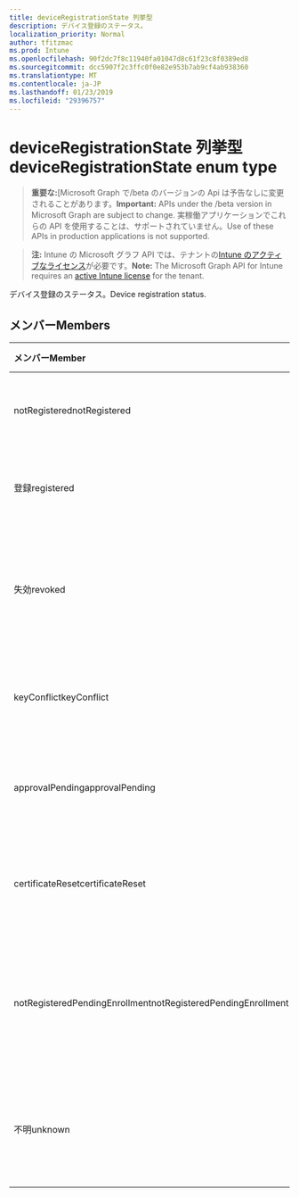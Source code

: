```yaml
---
title: deviceRegistrationState 列挙型
description: デバイス登録のステータス。
localization_priority: Normal
author: tfitzmac
ms.prod: Intune
ms.openlocfilehash: 90f2dc7f8c11940fa01047d8c61f23c8f0389ed8
ms.sourcegitcommit: dcc5907f2c3ffc0f0e82e953b7ab9cf4ab938360
ms.translationtype: MT
ms.contentlocale: ja-JP
ms.lasthandoff: 01/23/2019
ms.locfileid: "29396757"
---
```

# <a name="deviceregistrationstate-enum-type"></a><span data-ttu-id="f3aa9-103">deviceRegistrationState 列挙型</span><span class="sxs-lookup"><span data-stu-id="f3aa9-103">deviceRegistrationState enum type</span></span>

> <span data-ttu-id="f3aa9-104">**重要な:**[Microsoft Graph で/beta のバージョンの Api は予告なしに変更されることがあります。</span><span class="sxs-lookup"><span data-stu-id="f3aa9-104">**Important:** APIs under the /beta version in Microsoft Graph are subject to change.</span></span> <span data-ttu-id="f3aa9-105">実稼働アプリケーションでこれらの API を使用することは、サポートされていません。</span><span class="sxs-lookup"><span data-stu-id="f3aa9-105">Use of these APIs in production applications is not supported.</span></span>

> <span data-ttu-id="f3aa9-106">**注:** Intune の Microsoft グラフ API では、テナントの[Intune のアクティブなライセンス](https://go.microsoft.com/fwlink/?linkid=839381)が必要です。</span><span class="sxs-lookup"><span data-stu-id="f3aa9-106">**Note:** The Microsoft Graph API for Intune requires an [active Intune license](https://go.microsoft.com/fwlink/?linkid=839381) for the tenant.</span></span>

<span data-ttu-id="f3aa9-107">デバイス登録のステータス。</span><span class="sxs-lookup"><span data-stu-id="f3aa9-107">Device registration status.</span></span>

## <a name="members"></a><span data-ttu-id="f3aa9-108">メンバー</span><span class="sxs-lookup"><span data-stu-id="f3aa9-108">Members</span></span>
|<span data-ttu-id="f3aa9-109">メンバー</span><span class="sxs-lookup"><span data-stu-id="f3aa9-109">Member</span></span>|<span data-ttu-id="f3aa9-110">値</span><span class="sxs-lookup"><span data-stu-id="f3aa9-110">Value</span></span>|<span data-ttu-id="f3aa9-111">説明</span><span class="sxs-lookup"><span data-stu-id="f3aa9-111">Description</span></span>|
|:---|:---|:---|
|<span data-ttu-id="f3aa9-112">notRegistered</span><span class="sxs-lookup"><span data-stu-id="f3aa9-112">notRegistered</span></span>|<span data-ttu-id="f3aa9-113">0</span><span class="sxs-lookup"><span data-stu-id="f3aa9-113">0</span></span>|<span data-ttu-id="f3aa9-114">デバイスは登録されていません。</span><span class="sxs-lookup"><span data-stu-id="f3aa9-114">The device is not registered.</span></span>|
|<span data-ttu-id="f3aa9-115">登録</span><span class="sxs-lookup"><span data-stu-id="f3aa9-115">registered</span></span>|<span data-ttu-id="f3aa9-116">2</span><span class="sxs-lookup"><span data-stu-id="f3aa9-116">2</span></span>|<span data-ttu-id="f3aa9-117">デバイスが登録されています。</span><span class="sxs-lookup"><span data-stu-id="f3aa9-117">The device is registered.</span></span>|
|<span data-ttu-id="f3aa9-118">失効</span><span class="sxs-lookup"><span data-stu-id="f3aa9-118">revoked</span></span>|<span data-ttu-id="f3aa9-119">3</span><span class="sxs-lookup"><span data-stu-id="f3aa9-119">3</span></span>|<span data-ttu-id="f3aa9-120">デバイスがブロックされている、消去した廃止します。</span><span class="sxs-lookup"><span data-stu-id="f3aa9-120">The device has been blocked, wiped or retired.</span></span>|
|<span data-ttu-id="f3aa9-121">keyConflict</span><span class="sxs-lookup"><span data-stu-id="f3aa9-121">keyConflict</span></span>|<span data-ttu-id="f3aa9-122">4</span><span class="sxs-lookup"><span data-stu-id="f3aa9-122">4</span></span>|<span data-ttu-id="f3aa9-123">デバイスには、キーの競合があります。</span><span class="sxs-lookup"><span data-stu-id="f3aa9-123">The device has a key conflict.</span></span>|
|<span data-ttu-id="f3aa9-124">approvalPending</span><span class="sxs-lookup"><span data-stu-id="f3aa9-124">approvalPending</span></span>|<span data-ttu-id="f3aa9-125">5</span><span class="sxs-lookup"><span data-stu-id="f3aa9-125">5</span></span>|<span data-ttu-id="f3aa9-126">デバイスは、承認が保留中です。</span><span class="sxs-lookup"><span data-stu-id="f3aa9-126">The device is pending approval.</span></span>|
|<span data-ttu-id="f3aa9-127">certificateReset</span><span class="sxs-lookup"><span data-stu-id="f3aa9-127">certificateReset</span></span>|<span data-ttu-id="f3aa9-128">6</span><span class="sxs-lookup"><span data-stu-id="f3aa9-128">6</span></span>|<span data-ttu-id="f3aa9-129">デバイスの証明書をリセットするとします。</span><span class="sxs-lookup"><span data-stu-id="f3aa9-129">The device certificate has been reset.</span></span>|
|<span data-ttu-id="f3aa9-130">notRegisteredPendingEnrollment</span><span class="sxs-lookup"><span data-stu-id="f3aa9-130">notRegisteredPendingEnrollment</span></span>|<span data-ttu-id="f3aa9-131">7</span><span class="sxs-lookup"><span data-stu-id="f3aa9-131">7</span></span>|<span data-ttu-id="f3aa9-132">デバイスが登録されていないと登録を保留中です。</span><span class="sxs-lookup"><span data-stu-id="f3aa9-132">The device is not registered and pending enrollment.</span></span>|
|<span data-ttu-id="f3aa9-133">不明</span><span class="sxs-lookup"><span data-stu-id="f3aa9-133">unknown</span></span>|<span data-ttu-id="f3aa9-134">8</span><span class="sxs-lookup"><span data-stu-id="f3aa9-134">8</span></span>|<span data-ttu-id="f3aa9-135">デバイス ライセンス登録のステータスは不明です。</span><span class="sxs-lookup"><span data-stu-id="f3aa9-135">The device registration status is unknown.</span></span>|




